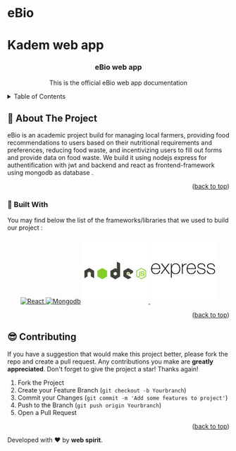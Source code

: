 # eBio

#  Kadem web app
<div id="top" align="center">

<h3 align="center">eBio web app</h3>
  
  <p align="center">
This is the official eBio web app documentation <br/>
  </p>

 </div>

  
  <!-- TABLE OF CONTENTS -->
<details>
  <summary>Table of Contents</summary>
  <ol>
    <li>
      <a href="#-about-the-project">About The Project</a>
    </li>
    <li>
	    <a href="#-contributing">Contributing</a>
    </li>
   


  </ol>
</details>

## 📃 About The Project
 

eBio is an academic project build for managing local farmers, providing food recommendations to users based on their nutritional requirements and preferences, reducing food waste, and incentivizing users to fill out forms and provide data on food waste.
We build it using nodejs express for authentification with jwt and backend and react as frontend-framework using mongodb as database .



<p align="right">(<a href="#top">back to top</a>)</p>

### 🚀 Built With

 You may find below the list of the frameworks/libraries that we used to build our project :
<br/>


  <div align="center">

   <a href="https://angular.io/" title="Angular">
   <img src="https://raw.githubusercontent.com/get-icon/geticon/master/icons/react.svg" alt="React" width="150" height="150">
  </a>
	
<a href="https://dev.mysql.com/" title="MySQL">
  <img src="https://github.com/get-icon/geticon/raw/master/icons/mongodb.svg" alt="Mongodb" width="150" height="150"></a>
	
  <a href="https://nodejs.org/en/">
    <img src="https://github.com/devicons/devicon/blob/master/icons/nodejs/nodejs-original-wordmark.svg" title="NodeJS" alt="NodeJS" width="150" height="150"/>
 </a>
  <a href="http://expressjs.com/">
    <img src="https://github.com/devicons/devicon/blob/master/icons/express/express-original-wordmark.svg" title="ExpressJS" alt="ExpressJS" width="150" height="150"/>
    </a>
  
  </div>
  
<p align="right">(<a href="#top">back to top</a>)</p>



<!-- CONTRIBUTING -->
## 😎 Contributing

If you have a suggestion that would make this project better, please fork the repo and create a pull request. Any contributions you make are **greatly appreciated**.
Don't forget to give the project a star! Thanks again!

1. Fork the Project
2. Create your Feature Branch (`git checkout -b Yourbranch`)
3. Commit your Changes (`git commit -m 'Add some features to project'`)
4. Push to the Branch (`git push origin Yourbranch`)
5. Open a Pull Request

<p align="right">(<a href="#top">back to top</a>)</p>



<!-- MARKDOWN LINKS & IMAGES -->
<!-- https://www.markdownguide.org/basic-syntax/#reference-style-links -->

Developed with :heart: by **web spirit**.
